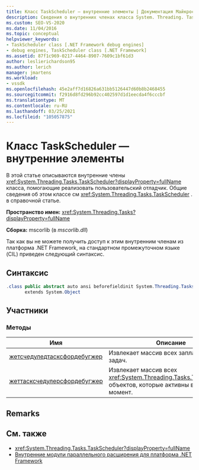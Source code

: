 ```yaml
---
title: Класс TaskScheduler — внутренние элементы | Документация Майкрософт
description: Сведения о внутренних членах класса System. Threading. Tasks. TaskScheduler, которые помогают реализовать пользовательский отладчик.
ms.custom: SEO-VS-2020
ms.date: 11/04/2016
ms.topic: conceptual
helpviewer_keywords:
- TaskScheduler class [.NET Framework debug engines]
- debug engines, TaskScheduler class [.NET Framework]
ms.assetid: 87f1c969-0217-4464-8907-7609c1bf61d3
author: leslierichardson95
ms.author: lerich
manager: jmartens
ms.workload:
- vssdk
ms.openlocfilehash: 45e2aff7d16826a631bb5126447d60b8b2468455
ms.sourcegitcommit: f2916d8fd296b92cc402597d1d1eecda4f6cccbf
ms.translationtype: MT
ms.contentlocale: ru-RU
ms.lasthandoff: 03/25/2021
ms.locfileid: "105057875"
---
```

# <a name="taskscheduler-class---internal-members"></a>Класс TaskScheduler — внутренние элементы
В этой статье описываются внутренние члены <xref:System.Threading.Tasks.TaskScheduler?displayProperty=fullName> класса, помогающие реализовать пользовательский отладчик. Общие сведения об этом классе см <xref:System.Threading.Tasks.TaskScheduler> . в справочной статье.

 **Пространство имен:** <xref:System.Threading.Tasks?displayProperty=fullName>

 **Сборка:** mscorlib (в *mscorlib.dll*)

 Так как вы не можете получить доступ к этим внутренним членам из платформа .NET Framework, на стандартном промежуточном языке (CIL) приведен следующий синтаксис.

## <a name="syntax"></a>Синтаксис

```csharp
.class public abstract auto ansi beforefieldinit System.Threading.Tasks.TaskScheduler
       extends System.Object
```

## <a name="members"></a>Участники

### <a name="methods"></a>Методы

|Имя|Описание|
|----------|-----------------|
|[жетсчедуледтасксфордебугжер](../../extensibility/debugger/getscheduledtasksfordebugger-method.md)|Извлекает массив всех запланированных задач.|
|[жеттасксчедулерсфордебугжер](../../extensibility/debugger/gettaskschedulersfordebugger-method.md)|Извлекает массив всех <xref:System.Threading.Tasks.TaskScheduler> объектов, которые активны в данный момент.|

## <a name="remarks"></a>Remarks

## <a name="see-also"></a>См. также
- <xref:System.Threading.Tasks.TaskScheduler?displayProperty=fullName>
- [Внутренние модули параллельного расширения для платформа .NET Framework](../../extensibility/debugger/parallel-extension-internals-for-the-dotnet-framework.md)

